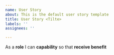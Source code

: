 ```yaml
---
name: User Story
about: This is the default user story template
title: User Story <Tilte>
labels: ''
assignees: ''

---
```


As a **role** I can **capability** so that **receive benefit**
